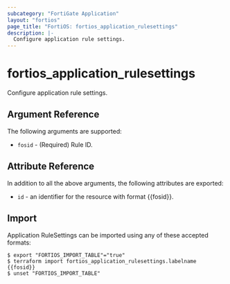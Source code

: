 ```yaml
---
subcategory: "FortiGate Application"
layout: "fortios"
page_title: "FortiOS: fortios_application_rulesettings"
description: |-
  Configure application rule settings.
---
```


# fortios_application_rulesettings
Configure application rule settings.

## Argument Reference

The following arguments are supported:

* `fosid` - (Required) Rule ID.


## Attribute Reference

In addition to all the above arguments, the following attributes are exported:
* `id` - an identifier for the resource with format {{fosid}}.

## Import

Application RuleSettings can be imported using any of these accepted formats:
```
$ export "FORTIOS_IMPORT_TABLE"="true"
$ terraform import fortios_application_rulesettings.labelname {{fosid}}
$ unset "FORTIOS_IMPORT_TABLE"
```
